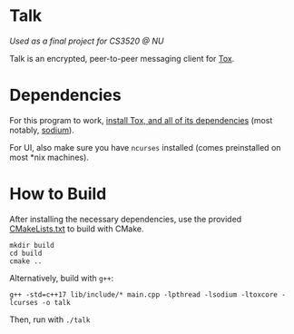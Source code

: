 # Talk
[](!"img.jpg")

*Used as a final project for CS3520 @ NU*

Talk is an encrypted, peer-to-peer messaging client for [Tox](https://github.com/TokTok/c-toxcore/).


# Dependencies

For this program to work, [install Tox, and all of its dependencies](https://github.com/TokTok/c-toxcore/blob/master/INSTALL.md#requirements) (most notably, [sodium](https://doc.libsodium.org/installation)).

For UI, also make sure you have `ncurses` installed (comes preinstalled on most *nix machines).


# How to Build

After installing the necessary dependencies, use the provided [CMakeLists.txt](./CMakeLists.txt) to build with CMake.
```
mkdir build
cd build
cmake ..
```

Alternatively, build with `g++`:
```
g++ -std=c++17 lib/include/* main.cpp -lpthread -lsodium -ltoxcore -lcurses -o talk
```

Then, run with `./talk`